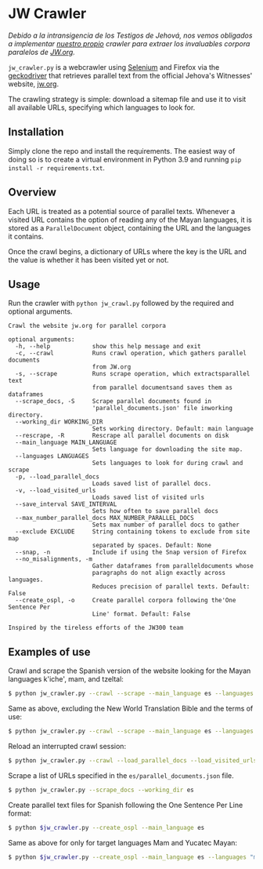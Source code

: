 # JW Crawler
_Debido a la intransigencia de los Testigos de Jehová, nos vemos obligados a implementar [nuestro propio](https://gitlab.com/Feasinde/jw_crawler) *crawler* para extraer los invaluables *corpora* paralelos de [JW.org](https://www.jw.org/es/)._

`jw_crawler.py` is a webcrawler using [Selenium](https://www.selenium.dev/) and Firefox via the [geckodriver](https://github.com/mozilla/geckodriver) that retrieves parallel text from the official Jehova's Witnesses' website, [jw.org](https://www.jw.org).

The crawling strategy is simple: download a sitemap file and use it to visit all available URLs, specifying which languages to look for.

## Installation
Simply clone the repo and install the requirements. The easiest way of doing so is to create a virtual environment in Python 3.9 and running `pip install -r requirements.txt`.

## Overview
Each URL is treated as a potential source of parallel texts. Whenever a visited URL contains the option of reading any of the Mayan languages, it is stored as a `ParallelDocument` object, containing the URL and the languages it contains.

Once the crawl begins, a dictionary of URLs where the key is the URL and the value is whether it has been visited yet or not. 

## Usage
Run the crawler with `python jw_crawl.py` followed by the required and optional arguments. 
```
Crawl the website jw.org for parallel corpora

optional arguments:
  -h, --help            show this help message and exit
  -c, --crawl           Runs crawl operation, which gathers parallel documents
                        from JW.org
  -s, --scrape          Runs scrape operation, which extractsparallel text
                        from parallel documentsand saves them as dataframes
  --scrape_docs, -S     Scrape parallel documents found in
                        'parallel_documents.json' file inworking directory.
  --working_dir WORKING_DIR
                        Sets working directory. Default: main language
  --rescrape, -R        Rescrape all parallel documents on disk
  --main_language MAIN_LANGUAGE
                        Sets language for downloading the site map.
  --languages LANGUAGES
                        Sets languages to look for during crawl and scrape
  -p, --load_parallel_docs
                        Loads saved list of parallel docs.
  -v, --load_visited_urls
                        Loads saved list of visited urls
  --save_interval SAVE_INTERVAL
                        Sets how often to save parallel docs
  --max_number_parallel_docs MAX_NUMBER_PARALLEL_DOCS
                        Sets max number of parallel docs to gather
  --exclude EXCLUDE     String containing tokens to exclude from site map
                        separated by spaces. Default: None
  --snap, -n            Include if using the Snap version of Firefox
  --no_misalignments, -m
                        Gather dataframes from paralleldocuments whose
                        paragraphs do not align exactly across languages.
                        Reduces precision of parallel texts. Default: False
  --create_ospl, -o     Create parallel corpora following the'One Sentence Per
                        Line' format. Default: False

Inspired by the tireless efforts of the JW300 team
```

## Examples of use

Crawl and scrape the Spanish version of the website looking for the Mayan languages k'iche', mam, and tzeltal:
```bash
$ python jw_crawler.py --crawl --scrape --main_language es --languages "quc mam tzh"
``` 

Same as above, excluding the New World Translation Bible and the terms of use:
```bash
$ python jw_crawler.py --crawl --scrape --main_language es --languages "quc mam tzh" --exclude "biblia/nwt/libros condiciones-de-uso"
``` 

Reload an interrupted crawl session:
```bash
$ python jw_crawler.py --crawl --load_parallel_docs --load_visited_urls --main_language es --languages "quc mam tzh"
```

Scrape a list of URLs specified in the `es/parallel_documents.json` file.
```bash
$ python jw_crawler.py --scrape_docs --working_dir es
```

Create parallel text files for Spanish following the One Sentence Per Line format:
```bash
$ python $jw_crawler.py --create_ospl --main_language es
```

Same as above for only for target languages Mam and Yucatec Mayan:
```bash
$ python $jw_crawler.py --create_ospl --main_language es --languages "mam yua"
```